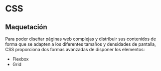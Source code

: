 # CSS
## Maquetación

Para poder diseñar páginas web complejas y distribuir sus contenidos de forma que se adapten a los diferentes tamaños y densidades de pantalla, CSS proporciona dos formas avanzadas de disponer los elementos: 

- Flexbox
- Grid
